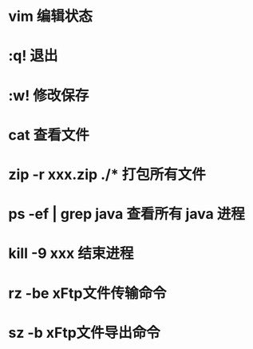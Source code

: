 ### 


# vim 编辑状态
# :q! 退出
# :w! 修改保存
# cat 查看文件
# zip -r xxx.zip ./* 打包所有文件
# ps -ef | grep java 查看所有 java 进程
# kill -9 xxx 结束进程
# rz -be  xFtp文件传输命令
# sz -b  xFtp文件导出命令

